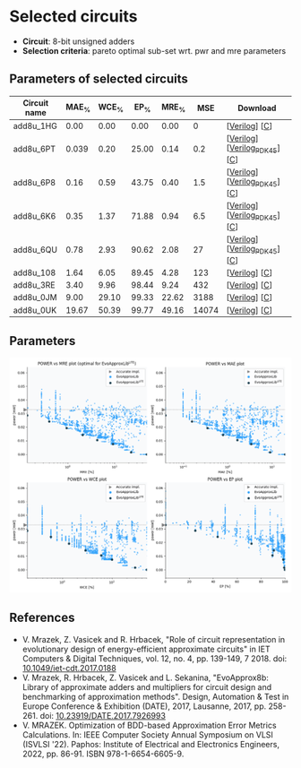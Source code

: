 
Selected circuits
===================
 - **Circuit**: 8-bit unsigned adders
 - **Selection criteria**: pareto optimal sub-set wrt. pwr and mre parameters

Parameters of selected circuits
----------------------------

| Circuit name | MAE<sub>%</sub> | WCE<sub>%</sub> | EP<sub>%</sub> | MRE<sub>%</sub> | MSE | Download |
| --- |  --- | --- | --- | --- | --- | --- | 
| add8u_1HG | 0.00 | 0.00 | 0.00 | 0.00 | 0 |  [[Verilog](add8u_1HG.v)]  [[C](add8u_1HG.c)] |
| add8u_6PT | 0.039 | 0.20 | 25.00 | 0.14 | 0.2 |  [[Verilog](add8u_6PT.v)] [[Verilog<sub>PDK45</sub>](add8u_6PT_pdk45.v)] [[C](add8u_6PT.c)] |
| add8u_6P8 | 0.16 | 0.59 | 43.75 | 0.40 | 1.5 |  [[Verilog](add8u_6P8.v)] [[Verilog<sub>PDK45</sub>](add8u_6P8_pdk45.v)] [[C](add8u_6P8.c)] |
| add8u_6K6 | 0.35 | 1.37 | 71.88 | 0.94 | 6.5 |  [[Verilog](add8u_6K6.v)] [[Verilog<sub>PDK45</sub>](add8u_6K6_pdk45.v)] [[C](add8u_6K6.c)] |
| add8u_6QU | 0.78 | 2.93 | 90.62 | 2.08 | 27 |  [[Verilog](add8u_6QU.v)] [[Verilog<sub>PDK45</sub>](add8u_6QU_pdk45.v)] [[C](add8u_6QU.c)] |
| add8u_108 | 1.64 | 6.05 | 89.45 | 4.28 | 123 |  [[Verilog](add8u_108.v)]  [[C](add8u_108.c)] |
| add8u_3RE | 3.40 | 9.96 | 98.44 | 9.24 | 432 |  [[Verilog](add8u_3RE.v)]  [[C](add8u_3RE.c)] |
| add8u_0JM | 9.00 | 29.10 | 99.33 | 22.62 | 3188 |  [[Verilog](add8u_0JM.v)]  [[C](add8u_0JM.c)] |
| add8u_0UK | 19.67 | 50.39 | 99.77 | 49.16 | 14074 |  [[Verilog](add8u_0UK.v)]  [[C](add8u_0UK.c)] |
    
Parameters
--------------
![Parameters figure](fig.png)

References
--------------
   - V. Mrazek, Z. Vasicek and R. Hrbacek, "Role of circuit representation in evolutionary design of energy-efficient approximate circuits" in IET Computers & Digital Techniques, vol. 12, no. 4, pp. 139-149, 7 2018. doi: [10.1049/iet-cdt.2017.0188](https://dx.doi.org/10.1049/iet-cdt.2017.0188)
   - V. Mrazek, R. Hrbacek, Z. Vasicek and L. Sekanina, "EvoApprox8b: Library of approximate adders and multipliers for circuit design and benchmarking of approximation methods". Design, Automation & Test in Europe Conference & Exhibition (DATE), 2017, Lausanne, 2017, pp. 258-261. doi: [10.23919/DATE.2017.7926993](https://dx.doi.org/10.23919/DATE.2017.7926993)
   - V. MRAZEK. Optimization of BDD-based Approximation Error Metrics Calculations. In: IEEE Computer Society Annual Symposium on VLSI (ISVLSI '22). Paphos: Institute of Electrical and Electronics Engineers, 2022, pp. 86-91. ISBN 978-1-6654-6605-9.

             